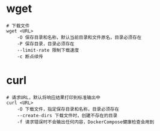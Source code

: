 # wget

```shell
# 下载文件
wget <URL>
	-O 保存目录和名称，默认当前目录和文件原名，目录必须存在
	-P 保存目录，目录必须存在
	--limit-rate 限制下载速度
	-c 断点续传
```

# curl

```shell
# 请求URL，默认将响应结果打印到标准输出中
curl <URL>
	-O 下载文件，指定保存目录和名称，目录必须存在
	--create-dirs 下载文件时，创建不存在的目录
	-f 请求错误时不会输出任何内容，DockerCompose健康检查会用到
```

